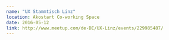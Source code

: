 ```yaml
---
name: "UX Stammtisch Linz"
location: Akostart Co-working Space
date: 2016-05-12
link: http://www.meetup.com/de-DE/UX-Linz/events/229985487/
---
```


